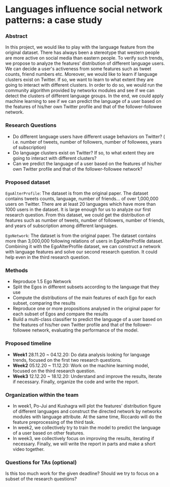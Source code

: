 # Languages influence social network patterns: a case study


### Abstract

In this project, we would like to play with the language feature from the original dataset. There has always been a stereotype that western people are more active on social media than eastern people. To verify such trends, we propose to analyze the features’ distribution of different language users. We can decide a user's activeness from some features such as tweet counts, friend numbers etc. Moreover, we would like to learn if language clusters exist on Twitter. If so, we want to learn to what extent they are going to interact with different clusters. In order to do so, we would run the community algorithm provided by networkx modules and see if we can detect the clusters of different language groups. In the end, we could apply machine learning to see if we can predict the language of a user based on the features of his/her own Twitter profile and that of the follower-followee network.


### Research Questions

- Do different language users have different usage behaviors on Twitter? ( i.e. number of tweets, number of followers, number of followees, years of subscription)
- Do language clusters exist on Twitter? If so, to what extent they are going to interact with different clusters?
- Can we predict the language of a user based on the features of his/her own Twitter profile and that of the follower-followee network?


### Proposed dataset

`EgoAlterProfile`: The dataset is from the original paper. The dataset contains tweets counts, language, number of friends… of over 1,000,000 users on Twitter. There are at least 20 languages which have more than 1000 users in the dataset. It is large enough for us to analyze our first research question. From this dataset, we could get the distribution of features such as number of tweets, number of followers, number of friends, and years of subscription among different languages.

`EgoNetwork`: The dataset is from the original paper. The dataset contains more than 3,000,000 following relations of users in EgoAlterProfile dataset. Combining it with the EgoAlterProfile dataset, we can construct a network with language features and solve our second research question. It could help even in the third research question.


### Methods

- Reproduce 1.5 Ego Network
- Split the Egos in different subsets according to the language that they use
- Compute the distributions of the main features of each Ego for each subset, comparing the results
- Reproduce one or more propositions analysed in the original paper for each subset of Egos and compare the results
- Build a multi-class classifier to predict the language of a user based on the features of his/her own Twitter profile and that of the follower-followee network, evaluating the performance of the model.


### Proposed timeline

- **Week1** 28.11.20 ~ 04.12.20: Do data analysis looking for language trends, focused on the first two research questions.
- **Week2** 05.12.20 ~ 11.12.20: Work on the machine learning model, focused on the third research question.
- **Week3** 12.12.20 ~ 18.12.20: Understand and improve the results, iterate if necessary. Finally, organize the code and write the report.


### Organization within the team

- In week1, Po-Jui and Kushagra will plot the features' distribution figure of different languages and construct the directed network by networkx modules with language attribute. At the same time, Riccardo will do the feature preprocessing of the third task.
- In week2, we collectively try to train the model to predict the language of a user based on other features.
- In week3, we collectively focus on improving the results, iterating if necessary. Finally, we will write the report in parts and make a short video together.


### Questions for TAs (optional)

Is this too much work for the given deadline? Should we try to focus on a subset of the research questions?





